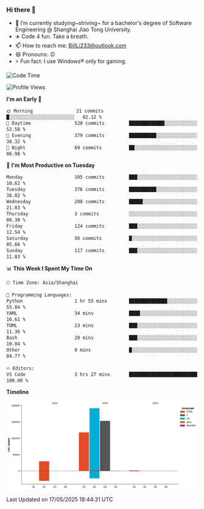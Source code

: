 ### Hi there 👋
- 🌱 I’m currently studying~striving~ for a bachelor's degree of Software Engineering @ Shanghai Jiao Tong University.
- ✈️ Code 4 fun. Take a breath.
- 📫 How to reach me: BillLi233@outlook.com
- 😄 Pronouns: :D
- ⚡ Fun fact: I use Windows® only for gaming.

<!--START_SECTION:waka-->
![Code Time](http://img.shields.io/badge/Code%20Time-432%20hrs%2049%20mins-blue)

![Profile Views](http://img.shields.io/badge/Profile%20Views-3-blue)

**I'm an Early 🐤** 

```text
🌞 Morning                21 commits          █░░░░░░░░░░░░░░░░░░░░░░░░   02.12 % 
🌆 Daytime                520 commits         █████████████░░░░░░░░░░░░   52.58 % 
🌃 Evening                379 commits         ██████████░░░░░░░░░░░░░░░   38.32 % 
🌙 Night                  69 commits          ██░░░░░░░░░░░░░░░░░░░░░░░   06.98 % 
```
📅 **I'm Most Productive on Tuesday** 

```text
Monday                   105 commits         ███░░░░░░░░░░░░░░░░░░░░░░   10.62 % 
Tuesday                  376 commits         ██████████░░░░░░░░░░░░░░░   38.02 % 
Wednesday                208 commits         █████░░░░░░░░░░░░░░░░░░░░   21.03 % 
Thursday                 3 commits           ░░░░░░░░░░░░░░░░░░░░░░░░░   00.30 % 
Friday                   124 commits         ███░░░░░░░░░░░░░░░░░░░░░░   12.54 % 
Saturday                 56 commits          █░░░░░░░░░░░░░░░░░░░░░░░░   05.66 % 
Sunday                   117 commits         ███░░░░░░░░░░░░░░░░░░░░░░   11.83 % 
```


📊 **This Week I Spent My Time On** 

```text
🕑︎ Time Zone: Asia/Shanghai

💬 Programming Languages: 
Python                   1 hr 55 mins        ██████████████░░░░░░░░░░░   55.84 % 
YAML                     34 mins             ████░░░░░░░░░░░░░░░░░░░░░   16.61 % 
TOML                     23 mins             ███░░░░░░░░░░░░░░░░░░░░░░   11.36 % 
Bash                     20 mins             ███░░░░░░░░░░░░░░░░░░░░░░   10.04 % 
Other                    9 mins              █░░░░░░░░░░░░░░░░░░░░░░░░   04.77 % 

🔥 Editors: 
VS Code                  3 hrs 27 mins       █████████████████████████   100.00 % 
```

**Timeline**

![Lines of Code chart](https://raw.githubusercontent.com/GMH233/GMH233/main/assets/bar_graph.png)


 Last Updated on 17/05/2025 18:44:31 UTC
<!--END_SECTION:waka-->

<!--
**GMH233/GMH233** is a ✨ _special_ ✨ repository because its `README.md` (this file) appears on your GitHub profile.

Here are some ideas to get you started:

- 🔭 I’m currently working on ...
- 🌱 I’m currently learning ...
- 👯 I’m looking to collaborate on ...
- 🤔 I’m looking for help with ...
- 💬 Ask me about ...
- 📫 How to reach me: ...
- 😄 Pronouns: ...
- ⚡ Fun fact: ...
-->
